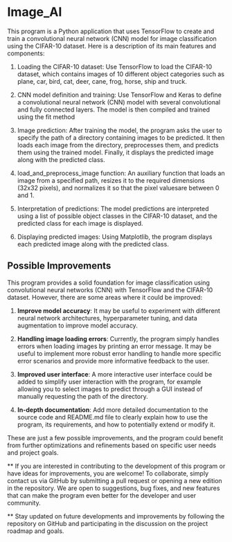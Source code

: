# Image_AI
This program is a Python application that uses TensorFlow to create and train a convolutional neural network (CNN) model for image classification using the CIFAR-10 dataset. Here is a description of its main features and components:

1) Loading the CIFAR-10 dataset: Use TensorFlow to load the CIFAR-10 dataset, which contains images of 10 different object categories such as plane, car, bird, cat, deer, cane, frog, horse, ship and truck.

2) CNN model definition and training: Use TensorFlow and Keras to define a convolutional neural network (CNN) model with several convolutional and fully connected layers. The model is then compiled and trained using the fit method

3) Image prediction: After training the model, the program asks the user to specify the path of a directory containing images to be predicted. It then loads each image from the directory, preprocesses them, and predicts them using the trained model. Finally, it displays the predicted image along with the predicted class.

4) load_and_preprocess_image function: An auxiliary function that loads an image from a specified path, resizes it to the required dimensions (32x32 pixels), and normalizes it so that the pixel values ​​are between 0 and 1.

5) Interpretation of predictions: The model predictions are interpreted using a list of possible object classes in the CIFAR-10 dataset, and the predicted class for each image is displayed.

6) Displaying predicted images: Using Matplotlib, the program displays each predicted image along with the predicted class.

## Possible Improvements

This program provides a solid foundation for image classification using convolutional neural networks (CNN) with TensorFlow and the CIFAR-10 dataset. However, there are some areas where it could be improved:

1. **Improve model accuracy**: It may be useful to experiment with different neural network architectures, hyperparameter tuning, and data augmentation to improve model accuracy.

2. **Handling image loading errors**: Currently, the program simply handles errors when loading images by printing an error message. It may be useful to implement more robust error handling to handle more specific error scenarios and provide more informative feedback to the user.

3. **Improved user interface**: A more interactive user interface could be added to simplify user interaction with the program, for example allowing you to select images to predict through a GUI instead of manually requesting the path of the directory.

4. **In-depth documentation**: Add more detailed documentation to the source code and README.md file to clearly explain how to use the program, its requirements, and how to potentially extend or modify it.

These are just a few possible improvements, and the program could benefit from further optimizations and refinements based on specific user needs and project goals.

** If you are interested in contributing to the development of this program or have ideas for improvements, you are welcome! To collaborate, simply contact us via GitHub by submitting a pull request or opening a new edition in the repository. We are open to suggestions, bug fixes, and new features that can make the program even better for the developer and user community.

** Stay updated on future developments and improvements by following the repository on GitHub and participating in the discussion on the project roadmap and goals.

